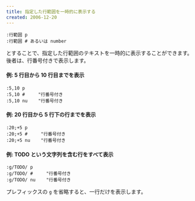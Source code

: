 ```yaml
---
title: 指定した行範囲を一時的に表示する
created: 2006-12-20
---
```


~~~ vim
:行範囲 p
:行範囲 # あるいは number
~~~

とすることで、指定した行範囲のテキストを一時的に表示することができます。
後者は、行番号付きで表示します。

#### 例: 5 行目から 10 行目までを表示

~~~ vim
:5,10 p
:5,10 #     "行番号付き
:5,10 nu    "行番号付き
~~~

#### 例: 20 行目から 5 行下の行までを表示

~~~ vim
:20;+5 p
:20;+5 #     "行番号付き
:20;+5 nu    "行番号付き
~~~

#### 例: TODO という文字列を含む行をすべて表示

~~~ vim
:g/TODO/ p
:g/TODO/ #     "行番号付き
:g/TODO/ nu    "行番号付き
~~~

プレフィックスの `g` を省略すると、一行だけを表示します。

